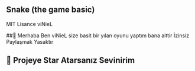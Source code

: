 ## Snake (the game basic)

MIT Lisance viNieL 

##👋 Merhaba Ben viNieL size basit bir yılan oyunu yaptım bana aittir İzinsiz Paylaşmak Yasaktır 

## 🌟 Projeye Star Atarsanız Sevinirim

